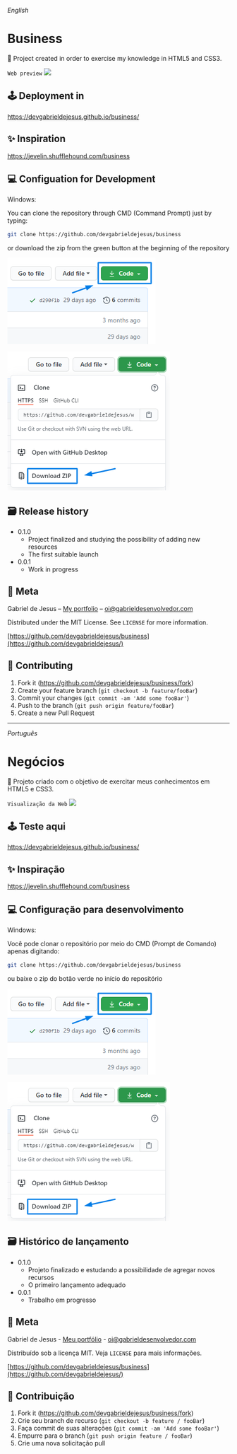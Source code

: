 _English_

# Business

📒 Project created in order to exercise my knowledge in HTML5 and CSS3.

`Web preview`
![](assets/images/web-preview.gif)

## 🕹 Deployment in
https://devgabrieldejesus.github.io/business/

## ✨ Inspiration

https://jevelin.shufflehound.com/business

## 💻 Configuation for Development

Windows:

You can clone the repository through CMD (Command Prompt) just by typing:

```sh
git clone https://github.com/devgabrieldejesus/business
```

or download the zip from the green button at the beginning of the repository

![](assets/images/clone.png)

![](assets/images/clone-zip.png)

## 🗃 Release history

* 0.1.0
    * Project finalized and studying the possibility of adding new resources
    * The first suitable launch
* 0.0.1
    * Work in progress

## 📝 Meta

Gabriel de Jesus – [My portfolio](https://gabrieldesenvolvedor.com/) – oi@gabrieldesenvolvedor.com

Distributed under the MIT License. See `LICENSE` for more information.

[https://github.com/devgabrieldejesus/business](https://github.com/devgabrieldejesus/)

## 🚀 Contributing

1. Fork it (<https://github.com/devgabrieldejesus/business/fork>)
2. Create your feature branch (`git checkout -b feature/fooBar`)
3. Commit your changes (`git commit -am 'Add some fooBar'`)
4. Push to the branch (`git push origin feature/fooBar`)
5. Create a new Pull Request

---

_Português_

# Negócios

📒 Projeto criado com o objetivo de exercitar meus conhecimentos em HTML5 e CSS3.

`Visualização da Web`
![](assets/images/web-preview.gif)

## 🕹 Teste aqui
https://devgabrieldejesus.github.io/business/

## ✨ Inspiração

https://jevelin.shufflehound.com/business

## 💻 Configuração para desenvolvimento

Windows:

Você pode clonar o repositório por meio do CMD (Prompt de Comando) apenas digitando:

```sh
git clone https://github.com/devgabrieldejesus/business
```

ou baixe o zip do botão verde no início do repositório

![](assets/images/clone.png)

![](assets/images/clone-zip.png)

## 🗃 Histórico de lançamento

* 0.1.0
    * Projeto finalizado e estudando a possibilidade de agregar novos recursos
    * O primeiro lançamento adequado
* 0.0.1
    * Trabalho em progresso

## 📝 Meta

Gabriel de Jesus - [Meu portfólio](https://gabrieldesenvolvedor.com/) - oi@gabrieldesenvolvedor.com

Distribuído sob a licença MIT. Veja `LICENSE` para mais informações.

[https://github.com/devgabrieldejesus/business](https://github.com/devgabrieldejesus/)

## 🚀 Contribuição

1. Fork it (<https://github.com/devgabrieldejesus/business/fork>)
2. Crie seu branch de recurso (`git checkout -b feature / fooBar`)
3. Faça commit de suas alterações (`git commit -am 'Add some fooBar'`)
4. Empurre para o branch (`git push origin feature / fooBar`)
5. Crie uma nova solicitação pull
